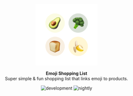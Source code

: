 
<p align="center">
  <p align="center">
    <img width="200" src="https://github.com/WouterWisse/emoji-shopping-list/blob/develop/EmojiShoppingList/EmojiShoppingList/Resources/Assets.xcassets/Icon.imageset/icon-list-test.png" alt="NU.nl logo">
  </p>
  <p align="center">
  <strong>Emoji Shopping List</strong><BR>
  Super simple &amp; fun shopping list that links emoji to products.
</p>
  <p align="center">
    <img src="https://github.com/dpgmediamagazines/nunl-ios/workflows/Develop/badge.svg?branch=develop" alt="development">
    <img src="https://github.com/dpgmediamagazines/nunl-ios/workflows/Nightly/badge.svg?branch=develop" alt="nightly">
  </p>
</p>
